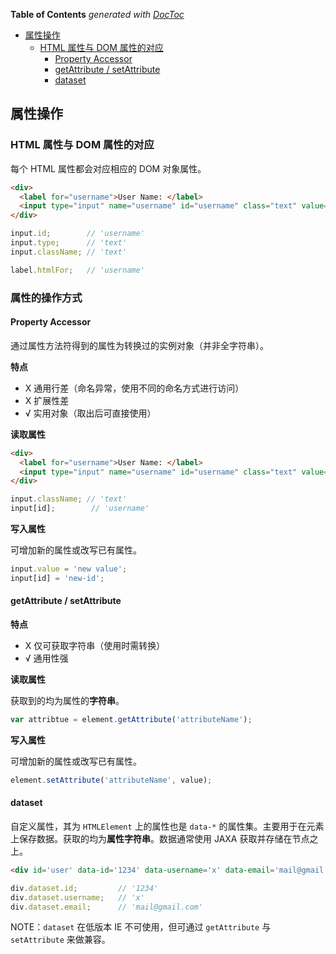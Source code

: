 <!-- START doctoc generated TOC please keep comment here to allow auto update -->
<!-- DON'T EDIT THIS SECTION, INSTEAD RE-RUN doctoc TO UPDATE -->
**Table of Contents**  *generated with [DocToc](https://github.com/thlorenz/doctoc)*

- [属性操作](#%E5%B1%9E%E6%80%A7%E6%93%8D%E4%BD%9C)
  - [HTML 属性与 DOM 属性的对应](#html-%E5%B1%9E%E6%80%A7%E4%B8%8E-dom-%E5%B1%9E%E6%80%A7%E7%9A%84%E5%AF%B9%E5%BA%94)
    - [Property Accessor](#property-accessor)
    - [getAttribute / setAttribute](#getattribute--setattribute)
    - [dataset](#dataset)

<!-- END doctoc generated TOC please keep comment here to allow auto update -->

## 属性操作

### HTML 属性与 DOM 属性的对应

每个 HTML 属性都会对应相应的 DOM 对象属性。

```html
<div>
  <label for="username">User Name: </label>
  <input type="input" name="username" id="username" class="text" value="">
</div>
```

```javascript
input.id;        // 'username'
input.type;      // 'text'
input.className; // 'text'

label.htmlFor;   // 'username'
```

### 属性的操作方式

#### Property Accessor

通过属性方法符得到的属性为转换过的实例对象（并非全字符串）。

**特点**

- X 通用行差（命名异常，使用不同的命名方式进行访问）
- X 扩展性差
- √ 实用对象（取出后可直接使用）

**读取属性**

```html
<div>
  <label for="username">User Name: </label>
  <input type="input" name="username" id="username" class="text" value="">
</div>
```

```javascript
input.className; // 'text'
input[id];        // 'username'
```

**写入属性**

可增加新的属性或改写已有属性。

```javascript
input.value = 'new value';
input[id] = 'new-id';
```

#### getAttribute / setAttribute

**特点**

- X 仅可获取字符串（使用时需转换）
- √ 通用性强

**读取属性**

获取到的均为属性的**字符串**。

```javascript
var attribtue = element.getAttribute('attributeName');
```

**写入属性**

可增加新的属性或改写已有属性。

```javascript
element.setAttribute('attributeName', value);
```

#### dataset

自定义属性，其为 `HTMLElement` 上的属性也是 `data-*` 的属性集。主要用于在元素上保存数据。获取的均为**属性字符串**。数据通常使用 JAXA 获取并存储在节点之上。

```html
<div id='user' data-id='1234' data-username='x' data-email='mail@gmail.com'></div>
```

```javascript
div.dataset.id;         // '1234'
div.dataset.username;   // 'x'
div.dataset.email;      // 'mail@gmail.com'
```

NOTE：`dataset` 在低版本 IE 不可使用，但可通过 `getAttribute` 与 `setAttribute` 来做兼容。